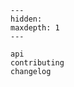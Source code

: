 ```{toctree}
---
hidden:
maxdepth: 1
---

api
contributing
changelog
```

```{include} ../README.md
```
